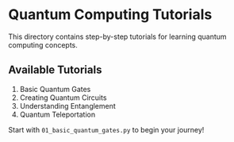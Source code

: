 # Quantum Computing Tutorials

This directory contains step-by-step tutorials for learning quantum computing concepts.

## Available Tutorials

1. Basic Quantum Gates
2. Creating Quantum Circuits
3. Understanding Entanglement
4. Quantum Teleportation

Start with `01_basic_quantum_gates.py` to begin your journey!